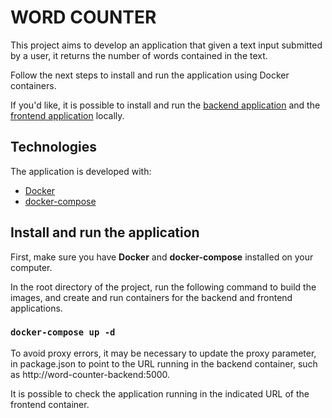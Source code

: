 # WORD COUNTER

This project aims to develop an application that given a text input submitted by a user, it returns the number of words contained in the text.

Follow the next steps to install and run the application using Docker containers.

If you'd like, it is possible to install and run the [backend application](./backend/README.md) and the [frontend application](./frontend/README.md) locally.

## Technologies

The application is developed with:

- [Docker]("https://www.docker.com/")
- [docker-compose]("https://docs.docker.com/compose/")

## Install and run the application

First, make sure you have <b>Docker</b> and <b>docker-compose</b> installed on your computer.

In the root directory of the project, run the following command to build the images, and create and run containers for the backend and frontend applications.

### `docker-compose up -d`

To avoid proxy errors, it may be necessary to update the proxy parameter, in package.json to point to the URL running in the backend container, such as http://word-counter-backend:5000.

It is possible to check the application running in the indicated URL of the frontend container.
